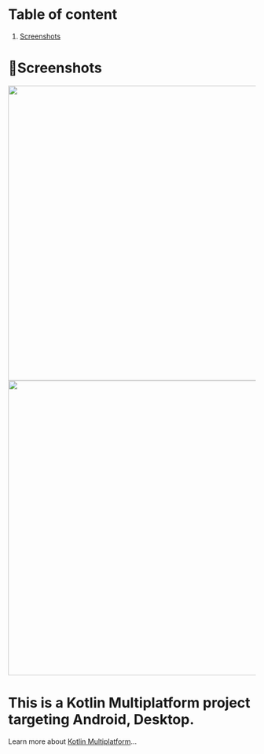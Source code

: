 # Table of content
1. [Screenshots](#screenshots)


# 📸Screenshots
<img src = "https://github.com/user-attachments/assets/3b555840-526e-4f78-af18-96f62dc2e9a2" width = "800" height = "600">





<img src = "https://github.com/user-attachments/assets/f7210331-68dc-4db0-abca-ab10756aeac5" width = "800" height = "600">


# This is a Kotlin Multiplatform project targeting Android, Desktop.
Learn more about [Kotlin Multiplatform](https://www.jetbrains.com/help/kotlin-multiplatform-dev/get-started.html)…
